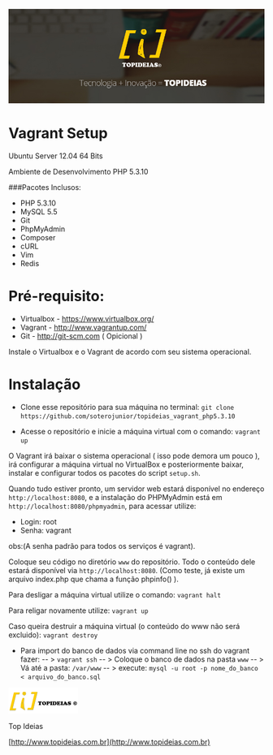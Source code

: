 ![newwallpaperfacebook logo](newwallpaperfacebook.jpg)

Vagrant Setup
===========

Ubuntu Server 12.04 64 Bits

Ambiente de Desenvolvimento PHP 5.3.10 

###Pacotes Inclusos:

- PHP 5.3.10
- MySQL 5.5
- Git
- PhpMyAdmin 
- Composer
- cURL
- Vim
- Redis


Pré-requisito: 
==============

- Virtualbox - https://www.virtualbox.org/
- Vagrant - http://www.vagrantup.com/
- Git - http://git-scm.com ( Opicional )

Instale o Virtualbox e o Vagrant de acordo com seu sistema operacional.

Instalação
===========

* Clone esse repositório para sua máquina no terminal: `git clone https://github.com/soterojunior/topideias_vagrant_php5.3.10`

* Acesse o repositório e inicie a máquina virtual com o comando: `vagrant up`

O Vagrant irá baixar o sistema operacional ( isso pode demora um pouco ), irá configurar a máquina virtual no VirtualBox e posteriormente baixar, instalar e configurar todos os pacotes do script `setup.sh`.

Quando tudo estiver pronto, um servidor web estará disponível no endereço `http://localhost:8080`, e a instalação do PHPMyAdmin está em `http://localhost:8080/phpmyadmin`, para acessar utilize:

- Login: root
- Senha: vagrant

obs:(A senha padrão para todos os serviços é vagrant).


Coloque seu código no diretório `www` do repositório. Todo o conteúdo dele estará disponível via `http://localhost:8080`. (Como teste, já existe um arquivo index.php que chama a função phpinfo() ).

Para desligar a máquina virtual utilize o comando: `vagrant halt`

Para religar novamente utilize: `vagrant up`

Caso queira destruir a máquina virtual (o conteúdo do www não será excluido): `vagrant destroy`

- Para import do banco de dados via command line no ssh do vagrant fazer:
-- > `vagrant ssh`
-- > Coloque o banco de dados na pasta `www`
-- > Vá até a pasta: `/var/www`
-- > execute: `mysql -u root -p nome_do_banco < arquivo_do_banco.sql`


![logo_top_ideias logo](logo_top_ideias.png)

Top Ideias

[http://www.topideias.com.br](http://www.topideias.com.br)
